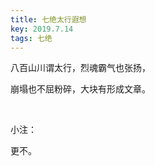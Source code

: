 ```yaml
---
title: 七绝太行遐想
key: 2019.7.14
tags: 七绝
---
```


八百山川谓太行，烈魂霸气也张扬，

崩塌也不屈粉碎，大块有形成文章。

</br>

小注：

更不。

</br>

